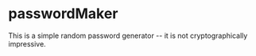 # passwordMaker

This is a simple random password generator -- it is not cryptographically impressive. 














